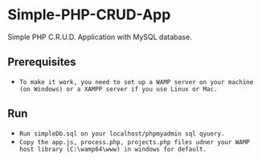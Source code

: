 # Simple-PHP-CRUD-App
Simple PHP C.R.U.D. Application with MySQL database.


## Prerequisites
* `To make it work, you need to set up a WAMP server on your machine (on Windows) or a XAMPP server if you use Linux or Mac.`

## Run
* `Run simpleDb.sql on your localhost/phpmyadmin sql qyuery.`
* `Copy the app.js, process.php, projects.php files udner your WAMP host library (C:\wamp64\www) in windows for default.`



